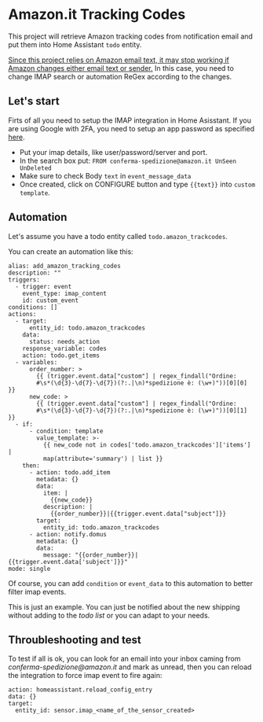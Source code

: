 # Amazon.it Tracking Codes
This project will retrieve Amazon tracking codes from notification email and put them into Home Assistant ```todo``` entity.

<ins>Since this project relies on Amazon email text, it may stop working if Amazon changes either email text or sender.</ins> In this case, you need to change IMAP search or automation ReGex according to the changes.

## Let's start
Firts of all you need to setup the IMAP integration in Home Asisstant. If you are using Google with 2FA, you need to setup an app password as specified [here](https://www.home-assistant.io/integrations/imap/).

- Put your imap details, like user/password/server and port.
- In the search box put:  ```FROM conferma-spedizione@amazon.it UnSeen UnDeleted```
- Make sure to check Body ```text``` in ```event_message_data```
- Once created, click on CONFIGURE button and type ```{{text}}``` into ```custom template```.

## Automation
Let's assume you have a todo entity called ```todo.amazon_trackcodes```.

You can create an automation like this:

```
alias: add_amazon_tracking_codes
description: ""
triggers:
  - trigger: event
    event_type: imap_content
    id: custom_event
conditions: []
actions:
  - target:
      entity_id: todo.amazon_trackcodes
    data:
      status: needs_action
    response_variable: codes
    action: todo.get_items
  - variables:
      order_number: >
        {{ (trigger.event.data["custom"] | regex_findall("Ordine:
        #\s*(\d{3}-\d{7}-\d{7})(?:.|\n)*spedizione è: (\w+)"))[0][0] }}
      new_code: >
        {{ (trigger.event.data["custom"] | regex_findall("Ordine:
        #\s*(\d{3}-\d{7}-\d{7})(?:.|\n)*spedizione è: (\w+)"))[0][1] }}
  - if:
      - condition: template
        value_template: >-
          {{ new_code not in codes['todo.amazon_trackcodes']['items'] |
          map(attribute='summary') | list }}
    then:
      - action: todo.add_item
        metadata: {}
        data:
          item: |
            {{new_code}}
          description: |
            {{order_number}}|{{trigger.event.data["subject"]}}
        target:
          entity_id: todo.amazon_trackcodes
      - action: notify.domus
        metadata: {}
        data:
          message: "{{order_number}}|{{trigger.event.data['subject']}}"
mode: single
```

Of course, you can add ```condition``` or ```event_data``` to this automation to better filter imap events.

This is just an example. You can just be notified about the new shipping without adding to the _todo list_ or you can adapt to your needs.

## Throubleshooting and test

To test if all is ok, you can look for an email into your inbox caming from _conferma-spedizione@amazon.it_ and mark as unread, then you can reload the integration to force imap event to fire again:

```
action: homeassistant.reload_config_entry
data: {}
target:
  entity_id: sensor.imap_<name_of_the_sensor_created>
```

